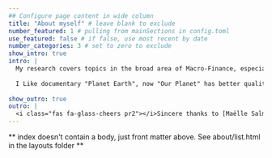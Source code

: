 ```yaml
---
## Configure page content in wide column
title: "About myself" # leave blank to exclude
number_featured: 1 # pulling from mainSections in config.toml
use_featured: false # if false, use most recent by date
number_categories: 3 # set to zero to exclude
show_intro: true
intro: |
  My research covers topics in the broad area of Macro-Finance, especially in Asset Pricing, Risk Management, Machine Learning, and Financial Econometrics.
  
  I Like documentary "Planet Earth", now "Our Planet" has better quality and the same [David Attenborough](https://attenboroughfilm.com/). Concern about climate change, try to quantify the risk in the financial market and real economy. 
  
show_outro: true
outro: |
  <i class="fas fa-glass-cheers pr2"></i>Sincere thanks to [Maëlle Salmon](https://masalmon.eu/) for her help naming this Hugo theme!
---
```


** index doesn't contain a body, just front matter above.
See about/list.html in the layouts folder **